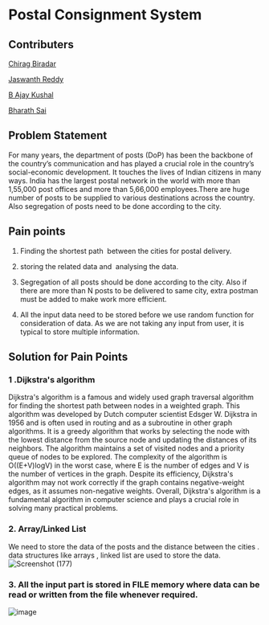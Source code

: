 # Postal Consignment System

## Contributers
[Chirag Biradar](https://github.com/chiragbiradar)

[Jaswanth Reddy](https://github.com/jaswanth2003)

[B Ajay Kushal](https://github.com/ajaykushal4)

[Bharath Sai](https://github.com/chiragbiradar)


## Problem Statement
For many years, the department of posts (DoP) has been the backbone of the  country’s communication and has played a crucial role in the country’s social-economic development. It touches the lives of Indian citizens in many ways. India  has the largest postal network in the world
with more than 1,55,000 post offices and more than 5,66,000 employees.There are huge number of posts to be supplied to various destinations across the country. Also segregation of posts need to be done according to the city.

## Pain points
1. Finding the shortest path  between the cities for postal delivery.
2. storing the related data and  analysing the data.

3. Segregation of all posts should be done according to the city. Also if there are more than N posts to be delivered to same city, extra postman must be added to make      work more efficient.
4. All the input data need to be stored before we use random function for consideration of data. As we are not taking any input from user, it is typical to store            multiple information.

## Solution for Pain Points
### 1 .Dijkstra's algorithm
Dijkstra's algorithm is a famous and widely used graph traversal algorithm for finding the shortest path between nodes in a weighted graph. This algorithm was developed by Dutch computer scientist Edsger W. Dijkstra in 1956 and is often used in routing and as a subroutine in other graph algorithms. It is a greedy algorithm that works by selecting the node with the lowest distance from the source node and updating the distances of its neighbors. The algorithm maintains a set of visited nodes and a priority queue of nodes to be explored. The complexity of the algorithm is O((E+V)logV) in the worst case, where E is the number of edges and V is the number of vertices in the graph. Despite its efficiency, Dijkstra's algorithm may not work correctly if the graph contains negative-weight edges, as it assumes non-negative weights. Overall, Dijkstra's algorithm is a fundamental algorithm in computer science and plays a crucial role in solving many practical problems.

### 2. Array/Linked List
We need to store the data of the posts and the distance between the cities . data structures like arrays , linked list are used to store the data.
![Screenshot (177)](https://user-images.githubusercontent.com/83945477/200163619-053aa6af-e2b4-4932-900d-63c0b95c8805.png)

### 3. All the input part is stored in FILE memory where data can be read or written from the file whenever required.



![image](https://user-images.githubusercontent.com/78417411/200106762-254aee93-7e06-4651-a9b0-23dfe70183b5.png)

